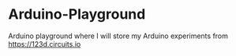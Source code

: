 # Arduino-Playground
Arduino playground where I will store my Arduino experiments from https://123d.circuits.io
